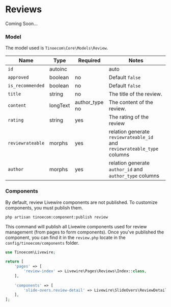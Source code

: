 # Reviews

Coming Soon...


### Model

The model used is `Tinoecom\Core\Models\Review`.

| Name             | Type     | Required       | Notes                                                                   |
|------------------|----------|----------------|-------------------------------------------------------------------------|
| `id`             | autoinc  |                | auto                                                                    |
| `approved`       | boolean  | no             | Default `false`                                                         |
| `is_recommended` | boolean  | no             | Default `false`                                                         |
| `title`          | string   | no             | The title of the review.                                                |
| `content`        | longText | author_type no | The content of the review.                                              |
| `rating`         | string   | yes            | The rating of the review                                                |
| `reviewrateable` | morphs   | yes            | relation generate `reviewrateable_id` and `reviewrateable_type` columns |
| `author`         | morphs   | yes            | relation generate `author_id` and `author_type` columns                 |

### Components

By default, review Livewire components are not published. To customize components, you must publish them.

```bash
php artisan tinoecom:component:publish review
```

This command will publish all Livewire components used for review management (from pages to form components).
Once you've published the component, you can find it in the `review.php` locate in the `config/tinoecom/components` folder.

```php
use Tinoecom\Livewire;

return [
    'pages' => [
        'review-index' => Livewire\Pages\Reviews\Index::class,
    ],
    
    'components' => [
        'slide-overs.review-detail' => Livewire\SlideOvers\ReviewDetail::class,
    ],
];
```
